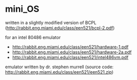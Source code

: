# mini_OS

written in a slightly modified version of BCPL
(http://rabbit.eng.miami.edu/class/een521/bcpl-2.pdf)

for an intel 80486 emulator
+ http://rabbit.eng.miami.edu/class/een521/hardware-1.pdf
+ http://rabbit.eng.miami.edu/class/een521/hardware-2a.pdf
+ http://rabbit.eng.miami.edu/class/een521/intel486vm.pdf

emulator written by dr. stephen murrell
(source code: http://rabbit.eng.miami.edu/class/een521/een521.zip)

